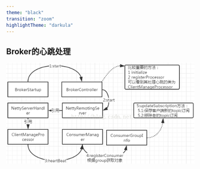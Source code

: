 ```yaml
---
theme: "black"
transition: "zoom"
highlightTheme: "darkula"
---
```


## Broker的心跳处理
![](img/2019-12-25-15-01-49.png)

